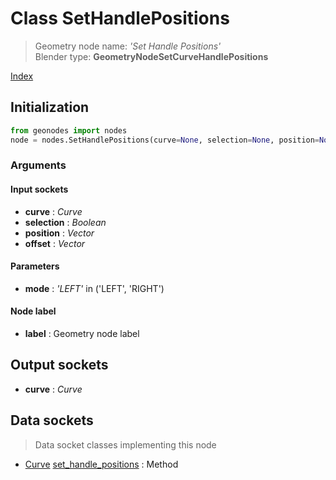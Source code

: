 
# Class SetHandlePositions

> Geometry node name: _'Set Handle Positions'_<br>Blender type:  **GeometryNodeSetCurveHandlePositions**


[Index](/docs/index.md)

## Initialization


```python
from geonodes import nodes
node = nodes.SetHandlePositions(curve=None, selection=None, position=None, offset=None, mode='LEFT', label=None)
```


### Arguments


#### Input sockets



- **curve** : _Curve_
- **selection** : _Boolean_
- **position** : _Vector_
- **offset** : _Vector_



#### Parameters



- **mode** : _'LEFT'_ in ('LEFT', 'RIGHT')



#### Node label



- **label** : Geometry node label



## Output sockets



- **curve** : _Curve_



## Data sockets

> Data socket classes implementing this node




- [Curve](../sockets/Curve.md) [set_handle_positions](../sockets/Curve.md#set_handle_positions) : Method


